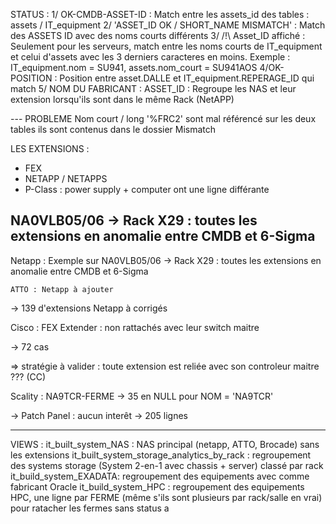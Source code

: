 STATUS :
1/ OK-CMDB-ASSET-ID : Match entre les assets_id des tables : assets / IT_equipment
2/ 'ASSET_ID OK / SHORT_NAME MISMATCH' : Match des ASSETS ID avec des noms courts différents
3/ /!\ Asset_ID affiché : Seulement pour les serveurs, match entre les noms courts de IT_equipment et celui 
d'assets avec les 3 derniers caracteres en moins. Exemple : IT_equipment.nom = SU941, assets.nom_court = SU941AOS
4/OK-POSITION : Position entre asset.DALLE et IT_equipment.REPERAGE_ID qui match
5/ NOM DU FABRICANT : ASSET_ID : Regroupe les NAS et leur extension lorsqu'ils sont dans le même Rack (NetAPP)



--- PROBLEME
Nom court / long '%FRC2' sont mal référencé sur les deux tables ils sont contenus dans le dossier Mismatch

LES EXTENSIONS :
- FEX
- NETAPP / NETAPPS 
- P-Class : power supply + computer ont une ligne différante

NA0VLB05/06 -> Rack X29 : toutes les extensions en anomalie entre CMDB et 6-Sigma
---------------------
Netapp :  Exemple sur NA0VLB05/06 -> Rack X29 : toutes les extensions en anomalie entre CMDB et 6-Sigma

    ATTO : Netapp à ajouter

  -> 139 d'extensions Netapp à corrigés

Cisco : FEX Extender : non rattachés avec leur switch maitre

  -> 72 cas 

  => stratégie à valider : toute extension est reliée avec son controleur maitre ??? (CC)


Scality : NA9TCR-FERME -> 35 en NULL pour NOM = 'NA9TCR'

  


  -> Patch Panel : aucun interêt -> 205 lignes


-------
VIEWS :
it_built_system_NAS : NAS principal (netapp, ATTO, Brocade) sans les extensions
it_built_system_storage_analytics_by_rack : regroupement des systems storage (System 2-en-1 avec chassis + server) classé par rack
it_build_system_EXADATA: regroupement des equipements avec comme fabricant Oracle
it_build_system_HPC : regroupement des equipements HPC, une ligne par FERME (même s'ils sont plusieurs par rack/salle en vrai) pour ratacher les fermes sans status 
a